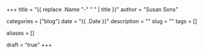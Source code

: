 +++
title = "{{ replace .Name "-" " " | title }}"
author = "Susan Sons"

categories = ["blog"]
date = "{{ .Date }}"
description = ""
slug = ""
tags = []

aliases = []

draft = "true"
+++

